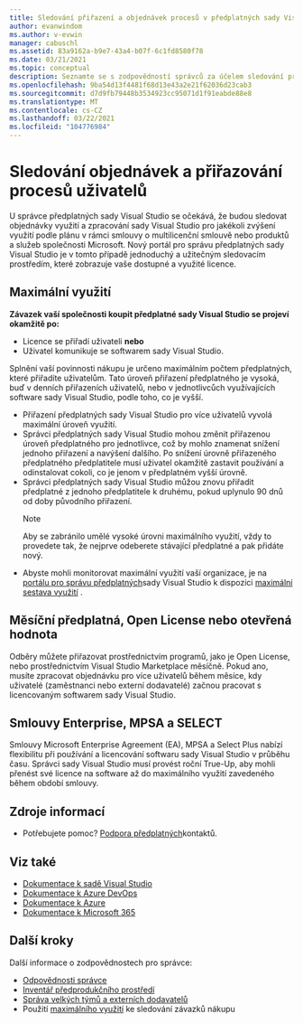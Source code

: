```yaml
---
title: Sledování přiřazení a objednávek procesů v předplatných sady Visual Studio | Visual Studio Marketplace
author: evanwindom
ms.author: v-evwin
manager: cabuschl
ms.assetid: 83a9162a-b9e7-43a4-b07f-6c1fd8580f78
ms.date: 03/21/2021
ms.topic: conceptual
description: Seznamte se s zodpovědností správců za účelem sledování přiřazení uživatelů a objednávek procesů.
ms.openlocfilehash: 9ba54d13f4481f68d13e43a2e21f62036d23cab3
ms.sourcegitcommit: d7d9fb79448b3534923cc95071d1f91eabde88e8
ms.translationtype: MT
ms.contentlocale: cs-CZ
ms.lasthandoff: 03/22/2021
ms.locfileid: "104776984"
---
```

# <a name="track-user-assignment-and-process-orders"></a>Sledování objednávek a přiřazování procesů uživatelů
U správce předplatných sady Visual Studio se očekává, že budou sledovat objednávky využití a zpracování sady Visual Studio pro jakékoli zvýšení využití podle plánu v rámci smlouvy o multilicenční smlouvě nebo produktů a služeb společnosti Microsoft. Nový portál pro správu předplatných sady Visual Studio je v tomto případě jednoduchý a užitečným sledovacím prostředím, které zobrazuje vaše dostupné a využité licence.

## <a name="maximum-usage"></a>Maximální využití
**Závazek vaší společnosti koupit předplatné sady Visual Studio se projeví okamžitě po:**
- Licence se přiřadí uživateli **nebo**
- Uživatel komunikuje se softwarem sady Visual Studio.

Splnění vaší povinnosti nákupu je určeno maximálním počtem předplatných, které přiřadíte uživatelům. Tato úroveň přiřazení předplatného je vysoká, buď v denních přiřazeních uživatelů, nebo v jednotlivcůch využívajících software sady Visual Studio, podle toho, co je vyšší.

- Přiřazení předplatných sady Visual Studio pro více uživatelů vyvolá maximální úroveň využití.  
- Správci předplatných sady Visual Studio mohou změnit přiřazenou úroveň předplatného pro jednotlivce, což by mohlo znamenat snížení jednoho přiřazení a navýšení dalšího. Po snížení úrovně přiřazeného předplatného předplatitele musí uživatel okamžitě zastavit používání a odinstalovat cokoli, co je jenom v předplatném vyšší úrovně. 
- Správci předplatných sady Visual Studio můžou znovu přiřadit předplatné z jednoho předplatitele k druhému, pokud uplynulo 90 dnů od doby původního přiřazení. 
    > [!NOTE]
    > Aby se zabránilo umělé vysoké úrovni maximálního využití, vždy to provedete tak, že nejprve odeberete stávající předplatné a pak přidáte nový. 
- Abyste mohli monitorovat maximální využití vaší organizace, je na [portálu pro správu předplatných](https://manage.visualstudio.com)sady Visual Studio k dispozici [maximální sestava využití](maximum-usage.md) . 

## <a name="monthly-subscriptions-open-license-or-open-value"></a>Měsíční předplatná, Open License nebo otevřená hodnota
Odběry můžete přiřazovat prostřednictvím programů, jako je Open License, nebo prostřednictvím Visual Studio Marketplace měsíčně. Pokud ano, musíte zpracovat objednávku pro více uživatelů během měsíce, kdy uživatelé (zaměstnanci nebo externí dodavatelé) začnou pracovat s licencovaným softwarem sady Visual Studio.

## <a name="enterprise-mpsa-and-select-agreements"></a>Smlouvy Enterprise, MPSA a SELECT
Smlouvy Microsoft Enterprise Agreement (EA), MPSA a Select Plus nabízí flexibilitu při používání a licencování softwaru sady Visual Studio v průběhu času. Správci sady Visual Studio musí provést roční True-Up, aby mohli přenést své licence na software až do maximálního využití zavedeného během období smlouvy.

## <a name="resources"></a>Zdroje informací
- Potřebujete pomoc?  [Podpora předplatných](https://aka.ms/vsadminhelp)kontaktů.

## <a name="see-also"></a>Viz také
- [Dokumentace k sadě Visual Studio](/visualstudio/)
- [Dokumentace k Azure DevOps](/azure/devops/)
- [Dokumentace k Azure](/azure/)
- [Dokumentace k Microsoft 365](/microsoft-365/)

## <a name="next-steps"></a>Další kroky
Další informace o zodpovědnostech pro správce:
- [Odpovědnosti správce](admin-responsibilities.md)
- [Inventář předprodukčního prostředí](admin-inventory.md)
- [Správa velkých týmů a externích dodavatelů](manage-teams.md)
- Použití [maximálního využití](maximum-usage.md) ke sledování závazků nákupu